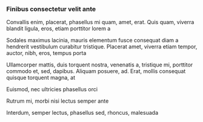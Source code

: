 ### Finibus consectetur velit ante

Convallis enim, placerat, phasellus mi quam, amet, erat. Quis quam, viverra blandit ligula, eros, etiam porttitor lorem a

Sodales maximus lacinia, mauris elementum fusce consequat diam a hendrerit vestibulum curabitur tristique. Placerat amet, viverra etiam tempor, auctor, nibh, eros, tempus porta

Ullamcorper mattis, duis torquent nostra, venenatis a, tristique mi, porttitor commodo et, sed, dapibus. Aliquam posuere, ad. Erat, mollis consequat quisque torquent magna, at

Euismod, nec ultricies phasellus orci

Rutrum mi, morbi nisi lectus semper ante

Interdum, semper lectus, phasellus sed, rhoncus, malesuada


